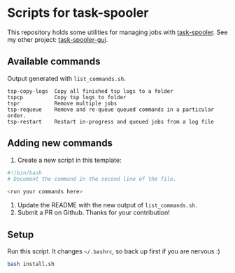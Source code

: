 # Scripts for task-spooler

This repository holds some utilities for managing jobs with [task-spooler](https://manpages.ubuntu.com/manpages/xenial/man1/tsp.1.html).
See my other project: [task-spooler-gui](https://github.com/bstee615/task-spooler-gui).

## Available commands

Output generated with `list_commands.sh`.

```
tsp-copy-logs  Copy all finished tsp logs to a folder
tspcp          Copy tsp logs to folder
tspr           Remove multiple jobs
tsp-requeue    Remove and re-queue queued commands in a particular order.
tsp-restart    Restart in-progress and queued jobs from a log file
```

## Adding new commands

1. Create a new script in this template:

```bash
#!/bin/bash
# Document the command in the second line of the file.

<run your commands here>
```

1. Update the README with the new output of `list_commands.sh`.
3. Submit a PR on Github. Thanks for your contribution!

## Setup

Run this script. It changes `~/.bashrc`, so back up first if you are nervous :)

```bash
bash install.sh
```

